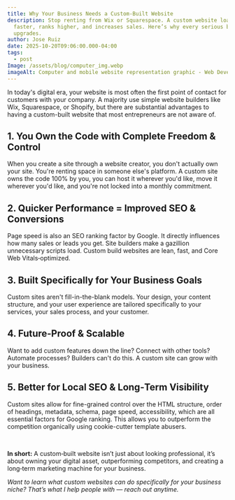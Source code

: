 ```yaml
---
title: Why Your Business Needs a Custom‑Built Website
description: Stop renting from Wix or Squarespace. A custom website loads
  faster, ranks higher, and increases sales. Here’s why every serious business
  upgrades.
author: Jose Ruiz
date: 2025-10-20T09:06:00.000-04:00
tags:
  - post
Image: /assets/blog/computer_img.webp
imageAlt: Computer and mobile website representation graphic - Web Development
---
```

In today's digital era, your website is most often the first point of contact for customers with your company. A majority use simple website builders like Wix, Squarespace, or Shopify, but there are substantial advantages to having a custom-built website that most entrepreneurs are not aware of.

## 1. You Own the Code with Complete Freedom & Control

When you create a site through a website creator, you don't actually own your site. You're renting space in someone else's platform. A custom site owns the code 100% by you, you can host it wherever you'd like, move it wherever you'd like, and you're not locked into a monthly commitment.

## 2. Quicker Performance = Improved SEO & Conversions

Page speed is also an SEO ranking factor by Google. It directly influences how many sales or leads you get. Site builders make a gazillion unnecessary scripts load. Custom build websites are lean, fast, and Core Web Vitals‑optimized.

## 3. Built Specifically for Your Business Goals

Custom sites aren't fill-in-the-blank models. Your design, your content structure, and your user experience are tailored specifically to your services, your sales process, and your customer.

## 4. Future‑Proof & Scalable

Want to add custom features down the line? Connect with other tools? Automate processes? Builders can't do this. A custom site can grow with your business.

## 5. Better for Local SEO & Long‑Term Visibility

Custom sites allow for fine-grained control over the HTML structure, order of headings, metadata, schema, page speed, accessibility, which are all essential factors for Google ranking. This allows you to outperform the competition organically using cookie-cutter template abusers.

<br>

**In short:** A custom‑built website isn’t just about looking professional, it’s about owning your digital asset, outperforming competitors, and creating a long‑term marketing machine for your business.

*Want to learn what custom websites can do specifically for your business niche? That’s what I help people with — reach out anytime.*
